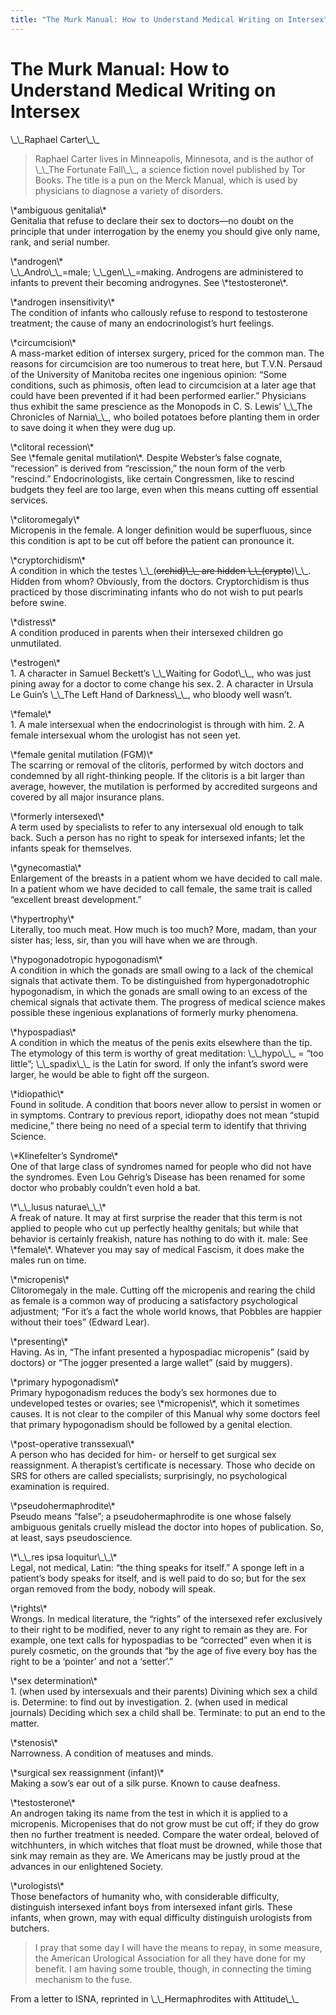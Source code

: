 ```yaml
---
title: "The Murk Manual: How to Understand Medical Writing on Intersex"
---
```


# The Murk Manual: How to Understand Medical Writing on Intersex

<p>\_\_Raphael Carter\_\_  </p>

<blockquote>
	<p>Raphael Carter lives in Minneapolis, Minnesota, and is the author of \_\_The Fortunate Fall\_\_, a science fiction novel published by Tor Books. The title is a pun on the Merck Manual, which is used by physicians to diagnose a variety of disorders.  </p>
</blockquote>

<p>\*ambiguous genitalia\*  <br />
Genitalia that refuse to declare their sex to doctors&#8212;no doubt on the principle that under interrogation by the enemy you should give only name, rank, and serial number.  </p>

<p>\*androgen\*  <br />
\_\_Andro\_\_=male; \_\_gen\_\_=making. Androgens are administered to infants to prevent their becoming androgynes. See \*testosterone\*.  </p>

<p>\*androgen insensitivity\*  <br />
The condition of infants who callously refuse to respond to testosterone treatment; the cause of many an endocrinologist&#8217;s hurt feelings.  </p>

<p>\*circumcision\*  <br />
A mass-market edition of intersex surgery, priced for the common man. The reasons for circumcision are too numerous to treat here, but T.V.N. Persaud of the University of Manitoba recites one ingenious opinion: &#8220;Some conditions, such as phimosis, often lead to circumcision at a later age that could have been prevented if it had been performed earlier.&#8221; Physicians thus exhibit the same prescience as the Monopods in C. S. Lewis&#8217; \_\_The Chronicles of Narnia\_\_, who boiled potatoes before planting them in order to save doing it when they were dug up.  </p>

<p>\*clitoral recession\*  <br />
See \*female genital mutilation\*. Despite Webster&#8217;s false cognate, &#8220;recession&#8221; is derived from &#8220;rescission,&#8221; the noun form of the verb &#8220;rescind.&#8221; Endocrinologists, like certain Congressmen, like to rescind budgets they feel are too large, even when this means cutting off essential services.  </p>

<p>\*clitoromegaly\*  <br />
Micropenis in the female. A longer definition would be superfluous, since this condition is apt to be cut off before the patient can pronounce it.  </p>

<p>\*cryptorchidism\*  <br />
A condition in which the testes \_\_(<del>orchid)\_\_ are hidden \_\_(crypto</del>)\_\_. Hidden from whom? Obviously, from the doctors. Cryptorchidism is thus practiced by those discriminating infants who do not wish to put pearls before swine.  </p>

<p>\*distress\*  <br />
A condition produced in parents when their intersexed children go unmutilated.  </p>

<p>\*estrogen\*  <br />
1. A character in Samuel Beckett&#8217;s \_\_Waiting for Godot\_\_, who was just pining away for a doctor to come change his sex. 2. A character in Ursula Le Guin&#8217;s \_\_The Left Hand of Darkness\_\_, who bloody well wasn&#8217;t.  </p>

<p>\*female\*  <br />
1. A male intersexual when the endocrinologist is through with him. 2. A female intersexual whom the urologist has not seen yet.  </p>

<p>\*female genital mutilation (<span class="caps">FGM</span>)\*  <br />
The scarring or removal of the clitoris, performed by witch doctors and condemned by all right-thinking people. If the clitoris is a bit larger than average, however, the mutilation is performed by accredited surgeons and covered by all major insurance plans.  </p>

<p>\*formerly intersexed\*  <br />
A term used by specialists to refer to any intersexual old enough to talk back. Such a person has no right to speak for intersexed infants; let the infants speak for themselves.  </p>

<p>\*gynecomastia\*  <br />
Enlargement of the breasts in a patient whom we have decided to call male. In a patient whom we have decided to call female, the same trait is called &#8220;excellent breast development.&#8221;  </p>

<p>\*hypertrophy\*  <br />
Literally, too much meat. How much is too much? More, madam, than your sister has; less, sir, than you will have when we are through.  </p>

<p>\*hypogonadotropic hypogonadism\*  <br />
A condition in which the gonads are small owing to a lack of the chemical signals that activate them. To be distinguished from hypergonadotrophic hypogonadism, in which the gonads are small owing to an excess of the chemical signals that activate them. The progress of medical science makes possible these ingenious explanations of formerly murky phenomena.  </p>

<p>\*hypospadias\*  <br />
A condition in which the meatus of the penis exits elsewhere than the tip. The etymology of this term is worthy of great meditation: \_\_hypo\_\_ = &#8220;too little&#8221;; \_\_spadix\_\_ is the Latin for sword. If only the infant&#8217;s sword were larger, he would be able to fight off the surgeon.  </p>

<p>\*idiopathic\*  <br />
Found in solitude. A condition that boors never allow to persist in women or in symptoms. Contrary to previous report, idiopathy does not mean &#8220;stupid medicine,&#8221; there being no need of a special term to identify that thriving Science.  </p>

<p>\*Klinefelter&#8217;s Syndrome\*  <br />
One of that large class of syndromes named for people who did not have the syndromes. Even Lou Gehrig&#8217;s Disease has been renamed for some doctor who probably couldn&#8217;t even hold a bat.  </p>

<p>\*\_\_lusus naturae\_\_\*  <br />
A freak of nature. It may at first surprise the reader that this term is not applied to people who cut up perfectly healthy genitals; but while that behavior is certainly freakish, nature has nothing to do with it. male: See \*female\*. Whatever you may say of medical Fascism, it does make the males run on time.  </p>

<p>\*micropenis\*  <br />
Clitoromegaly in the male. Cutting off the micropenis and rearing the child as female is a common way of producing a satisfactory psychological adjustment; &#8220;For it&#8217;s a fact the whole world knows, that Pobbles are happier without their toes&#8221; (Edward Lear).  </p>

<p>\*presenting\*  <br />
Having. As in, &#8220;The infant presented a hypospadiac micropenis&#8221; (said by doctors) or &#8220;The jogger presented a large wallet&#8221; (said by muggers).  </p>

<p>\*primary hypogonadism\*  <br />
Primary hypogonadism reduces the body&#8217;s sex hormones due to undeveloped testes or ovaries; see \*micropenis\*, which it sometimes causes. It is not clear to the compiler of this Manual why some doctors feel that primary hypogonadism should be followed by a genital election.  </p>

<p>\*post-operative transsexual\*  <br />
A person who has decided for him- or herself to get surgical sex reassignment. A therapist&#8217;s certificate is necessary. Those who decide on <span class="caps">SRS</span> for others are called specialists; surprisingly, no psychological examination is required.  </p>

<p>\*pseudohermaphrodite\*  <br />
Pseudo means &#8220;false&#8221;; a pseudohermaphrodite is one whose falsely ambiguous genitals cruelly mislead the doctor into hopes of publication. So, at least, says pseudoscience.  </p>

<p>\*\_\_res ipsa loquitur\_\_\*  <br />
Legal, not medical, Latin: &#8220;the thing speaks for itself.&#8221; A sponge left in a patient&#8217;s body speaks for itself, and is well paid to do so; but for the sex organ removed from the body, nobody will speak.  </p>

<p>\*rights\*  <br />
Wrongs. In medical literature, the &#8220;rights&#8221; of the intersexed refer exclusively to their right to be modified, never to any right to remain as they are. For example, one text calls for hypospadias to be &#8220;corrected&#8221; even when it is purely cosmetic, on the grounds that &#8220;by the age of five every boy has the right to be a &#8216;pointer&#8217; and not a &#8216;setter&#8217;.&#8221;  </p>

<p>\*sex determination\*  <br />
1. (when used by intersexuals and their parents) Divining which sex a child is. Determine: to find out by investigation. 2. (when used in medical journals) Deciding which sex a child shall be. Terminate: to put an end to the matter.  </p>

<p>\*stenosis\*  <br />
Narrowness. A condition of meatuses and minds.  </p>

<p>\*surgical sex reassignment (infant)\*  <br />
Making a sow&#8217;s ear out of a silk purse. Known to cause deafness.  </p>

<p>\*testosterone\*  <br />
An androgen taking its name from the test in which it is applied to a micropenis. Micropenises that do not grow must be cut off; if they do grow then no further treatment is needed. Compare the water ordeal, beloved of witchhunters, in which witches that float must be drowned, while those that sink may remain as they are. We Americans may be justly proud at the advances in our enlightened Society.  </p>

<p>\*urologists\*  <br />
Those benefactors of humanity who, with considerable difficulty, distinguish intersexed infant boys from intersexed infant girls. These infants, when grown, may with equal difficulty distinguish urologists from butchers.  </p>

<blockquote>
	<p>I pray that some day I will have the means to repay, in some measure, the American Urological Association for all they have done for my benefit. I am having some trouble, though, in connecting the timing mechanism to the fuse.  </p>
</blockquote>

<p>From a letter to <span class="caps">ISNA</span>, reprinted in \_\_Hermaphrodites with Attitude\_\_</p>